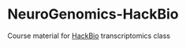 # NeuroGenomics-HackBio
 Course material for [HackBio](https://thehackbio.com/) transcriptomics class
